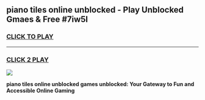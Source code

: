 
## piano tiles online unblocked - Play Unblocked Gmaes & Free #7iw5l
<h3>
<a href="https://news.freeplayer.one?title=piano_tiles_online_unblocked&ref=24F">CLICK TO PLAY</a></h3>
<hr>

<h3>
<a href="https://news.freeplayer.one?title=piano_tiles_online_unblocked&ref=24F">CLICK 2 PLAY</a>
  
</h3>

<a href="https://news.freeplayer.one?title=piano_tiles_online_unblocked&ref=24F/"><img src="https://clearcache.store/games.png"></a>


**piano tiles online unblocked games unblocked: Your Gateway to Fun and Accessible Online Gaming**
